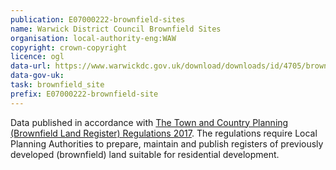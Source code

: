 ```yaml
---
publication: E07000222-brownfield-sites
name: Warwick District Council Brownfield Sites
organisation: local-authority-eng:WAW
copyright: crown-copyright
licence: ogl
data-url: https://www.warwickdc.gov.uk/download/downloads/id/4705/brownfield_register_2017_-_csv.csv
data-gov-uk: 
task: brownfield_site
prefix: E07000222-brownfield-site
---
```


Data published in accordance with [The Town and Country Planning (Brownfield Land Register) Regulations 2017](http://www.legislation.gov.uk/uksi/2017/403/contents/made).
The regulations require Local Planning Authorities to prepare, maintain and publish registers of previously developed (brownfield) land suitable for residential development.

